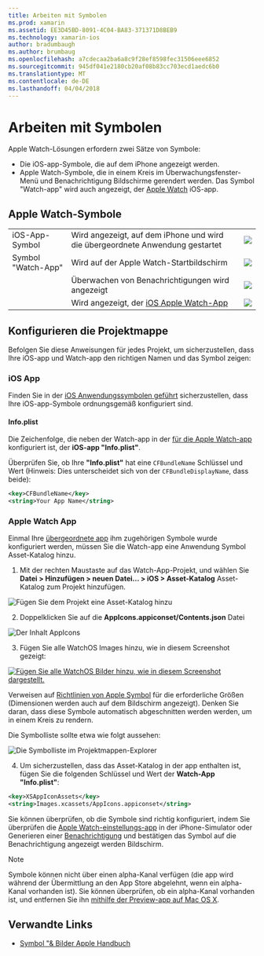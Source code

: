 ```yaml
---
title: Arbeiten mit Symbolen
ms.prod: xamarin
ms.assetid: EE3D45BD-8091-4C04-BA83-371371D8BEB9
ms.technology: xamarin-ios
author: bradumbaugh
ms.author: brumbaug
ms.openlocfilehash: a7cdecaa2ba6a8c9f28ef8598fec31506eee6852
ms.sourcegitcommit: 945df041e2180cb20af08b83cc703ecd1aedc6b0
ms.translationtype: MT
ms.contentlocale: de-DE
ms.lasthandoff: 04/04/2018
---
```

# <a name="working-with-icons"></a>Arbeiten mit Symbolen

Apple Watch-Lösungen erfordern zwei Sätze von Symbole:

* Die iOS-app-Symbole, die auf dem iPhone angezeigt werden.
* Apple Watch-Symbole, die in einem Kreis im Überwachungsfenster-Menü und Benachrichtigung Bildschirme gerendert werden. Das Symbol "Watch-app" wird auch angezeigt, der [Apple Watch](~/ios/watchos/app-fundamentals/settings.md) iOS-app.

## <a name="apple-watch-icons"></a>Apple Watch-Symbole

| | | |
|-|-|-|
|iOS-App-Symbol|Wird angezeigt, auf dem iPhone und wird die übergeordnete Anwendung gestartet|![](icons-images/icon-ios.png)|
|Symbol "Watch-App"|Wird auf der Apple Watch-Startbildschirm|![](icons-images/icon-home.png)|
||Überwachen von Benachrichtigungen wird angezeigt|![](icons-images/notification-icon.png)|
||Wird angezeigt, der [iOS Apple Watch-App](~/ios/watchos/app-fundamentals/settings.md)|![](icons-images/watch-app-sml.png)|

## <a name="configuring-your-solution"></a>Konfigurieren die Projektmappe

Befolgen Sie diese Anweisungen für jedes Projekt, um sicherzustellen, dass Ihre iOS-app und Watch-app den richtigen Namen und das Symbol zeigen:

### <a name="ios-app"></a>iOS App

Finden Sie in der [iOS Anwendungssymbolen geführt](~/ios/app-fundamentals/images-icons/app-icons.md) sicherzustellen, dass Ihre iOS-app-Symbole ordnungsgemäß konfiguriert sind.

#### <a name="infoplist"></a>Info.plist

Die Zeichenfolge, die neben der Watch-app in der [für die Apple Watch-app](~/ios/watchos/app-fundamentals/settings.md) konfiguriert ist, der **iOS-app "Info.plist"**.

Überprüfen Sie, ob Ihre **"Info.plist"** hat eine `CFBundleName` Schlüssel und Wert (Hinweis: Dies unterscheidet sich von der `CFBundleDisplayName`, dass beide):

```xml
<key>CFBundleName</key>
<string>Your App Name</string>
```

### <a name="apple-watch-app"></a>Apple Watch App

Einmal Ihre [übergeordnete app](~/ios/watchos/app-fundamentals/parent-app.md) ihm zugehörigen Symbole wurde konfiguriert werden, müssen Sie die Watch-app eine Anwendung Symbol Asset-Katalog hinzu.

1. Mit der rechten Maustaste auf das Watch-App-Projekt, und wählen Sie **Datei > Hinzufügen > neuen Datei... > iOS > Asset-Katalog** Asset-Katalog zum Projekt hinzufügen.

 ![](icons-images/newasset.png "Fügen Sie dem Projekt eine Asset-Katalog hinzu")

2. Doppelklicken Sie auf die **AppIcons.appiconset/Contents.json** Datei

  ![](icons-images/xcassets-iconset-sml.png "Der Inhalt AppIcons")

3. Fügen Sie alle WatchOS Images hinzu, wie in diesem Screenshot gezeigt:

  [![](icons-images/appicons-sml.png "Fügen Sie alle WatchOS Bilder hinzu, wie in diesem Screenshot dargestellt.")](icons-images/appicons.png#lightbox)

  Verweisen auf [Richtlinien von Apple Symbol](https://developer.apple.com/library/prerelease/ios/documentation/UserExperience/Conceptual/WatchHumanInterfaceGuidelines/IconandImageSizes.html) für die erforderliche Größen (Dimensionen werden auch auf dem Bildschirm angezeigt). Denken Sie daran, dass diese Symbole automatisch abgeschnitten werden werden, um in einem Kreis zu rendern.

  Die Symbolliste sollte etwa wie folgt aussehen:

  ![](icons-images/xcassets-complete-sml.png "Die Symbolliste im Projektmappen-Explorer")

4. Um sicherzustellen, dass das Asset-Katalog in der app enthalten ist, fügen Sie die folgenden Schlüssel und Wert der **Watch-App "Info.plist"**:

```xml
<key>XSAppIconAssets</key>
<string>Images.xcassets/AppIcons.appiconset</string>
```

Sie können überprüfen, ob die Symbole sind richtig konfiguriert, indem Sie überprüfen die [Apple Watch-einstellungs-app](~/ios/watchos/app-fundamentals/settings.md) in der iPhone-Simulator oder Generieren einer [Benachrichtigung](~/ios/watchos/platform/notifications.md) und bestätigen das Symbol auf die Benachrichtigung angezeigt werden Bildschirm.

> [!NOTE]
> Symbole können nicht über einen alpha-Kanal verfügen (die app wird während der Übermittlung an den App Store abgelehnt, wenn ein alpha-Kanal vorhanden ist). Sie können überprüfen, ob ein alpha-Kanal vorhanden ist, und entfernen Sie ihn [mithilfe der Preview-app auf Mac OS X](~/ios/watchos/troubleshooting.md#noalpha).


## <a name="related-links"></a>Verwandte Links

- [Symbol "& Bilder Apple Handbuch](https://developer.apple.com/library/prerelease/ios/documentation/UserExperience/Conceptual/WatchHumanInterfaceGuidelines/IconandImageSizes.html)
